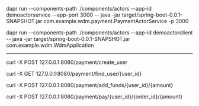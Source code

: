dapr run --components-path ./components/actors --app-id demoactorservice --app-port 3000 -- java -jar target/spring-boot-0.0.1-SNAPSHOT.jar com.example.wdm.payment.PaymentActorService -p 3000

dapr run --components-path ./components/actors --app-id demoactorclient -- java -jar target/spring-boot-0.0.1-SNAPSHOT.jar com.example.wdm.WdmApplication

----------------------------------------------

curl -X POST 127.0.0.1:8080/payment/create_user

curl -X GET 127.0.0.1:8080/payment/find_user/{user_id}

curl -X POST 127.0.0.1:8080/payment/add_funds/{user_id}/{amount}

curl -X POST 127.0.0.1:8080/payment/pay/{user_id}/{order_id}/{amount}
